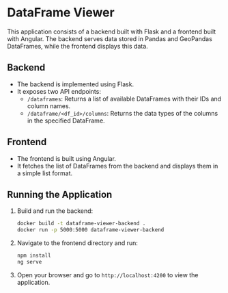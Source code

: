 # DataFrame Viewer

This application consists of a backend built with Flask and a frontend built with Angular. The backend serves data stored in Pandas and GeoPandas DataFrames, while the frontend displays this data.

## Backend
- The backend is implemented using Flask.
- It exposes two API endpoints:
  - `/dataframes`: Returns a list of available DataFrames with their IDs and column names.
  - `/dataframe/<df_id>/columns`: Returns the data types of the columns in the specified DataFrame.

## Frontend
- The frontend is built using Angular.
- It fetches the list of DataFrames from the backend and displays them in a simple list format.

## Running the Application
1. Build and run the backend:
   ```bash
   docker build -t dataframe-viewer-backend .
   docker run -p 5000:5000 dataframe-viewer-backend
   ```
2. Navigate to the frontend directory and run:
   ```bash
   npm install
   ng serve
   ```
3. Open your browser and go to `http://localhost:4200` to view the application.